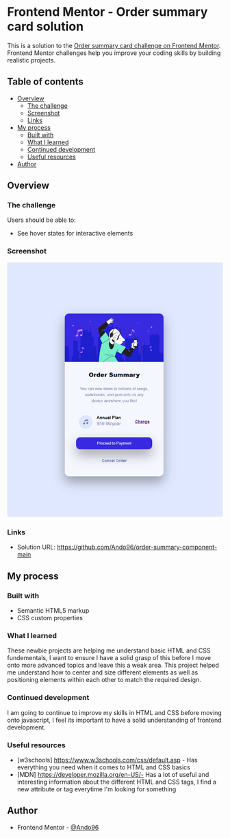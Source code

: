 # Frontend Mentor - Order summary card solution

This is a solution to the [Order summary card challenge on Frontend Mentor](https://www.frontendmentor.io/challenges/order-summary-component-QlPmajDUj). Frontend Mentor challenges help you improve your coding skills by building realistic projects. 

## Table of contents

- [Overview](#overview)
  - [The challenge](#the-challenge)
  - [Screenshot](#screenshot)
  - [Links](#links)
- [My process](#my-process)
  - [Built with](#built-with)
  - [What I learned](#what-i-learned)
  - [Continued development](#continued-development)
  - [Useful resources](#useful-resources)
- [Author](#author)


## Overview

### The challenge

Users should be able to:

- See hover states for interactive elements

### Screenshot

![](/snip.PNG)

### Links

- Solution URL: https://github.com/Ando96/order-summary-component-main

## My process

### Built with

- Semantic HTML5 markup
- CSS custom properties

### What I learned

These newbie projects are helping me understand basic HTML and CSS fundementals, I want to ensure I have a solid grasp of this before I move onto more advanced topics and leave this a weak area.
This project helped me understand how to center and size different elements as well as positioning elements within each other to match the required design.


### Continued development

I am going to continue to improve my skills in HTML and CSS before moving onto javascript, I feel its important to have a solid understanding of frontend development.


### Useful resources

- [w3schools] https://www.w3schools.com/css/default.asp - Has everything you need when it comes to HTML and CSS basics
- [MDN] https://developer.mozilla.org/en-US/- Has a lot of useful and interesting information about the different HTML and CSS tags, I find a new attribute or tag everytime I'm looking for something


## Author

- Frontend Mentor - [@Ando96](https://www.frontendmentor.io/profile/Ando96)
